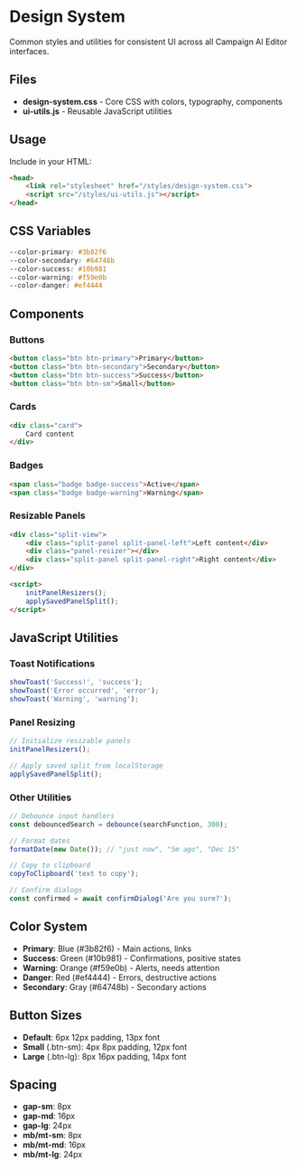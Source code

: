 # Design System

Common styles and utilities for consistent UI across all Campaign AI Editor interfaces.

## Files

- **design-system.css** - Core CSS with colors, typography, components
- **ui-utils.js** - Reusable JavaScript utilities

## Usage

Include in your HTML:

```html
<head>
    <link rel="stylesheet" href="/styles/design-system.css">
    <script src="/styles/ui-utils.js"></script>
</head>
```

## CSS Variables

```css
--color-primary: #3b82f6
--color-secondary: #64748b
--color-success: #10b981
--color-warning: #f59e0b
--color-danger: #ef4444
```

## Components

### Buttons
```html
<button class="btn btn-primary">Primary</button>
<button class="btn btn-secondary">Secondary</button>
<button class="btn btn-success">Success</button>
<button class="btn btn-sm">Small</button>
```

### Cards
```html
<div class="card">
    Card content
</div>
```

### Badges
```html
<span class="badge badge-success">Active</span>
<span class="badge badge-warning">Warning</span>
```

### Resizable Panels
```html
<div class="split-view">
    <div class="split-panel split-panel-left">Left content</div>
    <div class="panel-resizer"></div>
    <div class="split-panel split-panel-right">Right content</div>
</div>

<script>
    initPanelResizers();
    applySavedPanelSplit();
</script>
```

## JavaScript Utilities

### Toast Notifications
```javascript
showToast('Success!', 'success');
showToast('Error occurred', 'error');
showToast('Warning', 'warning');
```

### Panel Resizing
```javascript
// Initialize resizable panels
initPanelResizers();

// Apply saved split from localStorage
applySavedPanelSplit();
```

### Other Utilities
```javascript
// Debounce input handlers
const debouncedSearch = debounce(searchFunction, 300);

// Format dates
formatDate(new Date()); // "just now", "5m ago", "Dec 15"

// Copy to clipboard
copyToClipboard('text to copy');

// Confirm dialogs
const confirmed = await confirmDialog('Are you sure?');
```

## Color System

- **Primary**: Blue (#3b82f6) - Main actions, links
- **Success**: Green (#10b981) - Confirmations, positive states
- **Warning**: Orange (#f59e0b) - Alerts, needs attention
- **Danger**: Red (#ef4444) - Errors, destructive actions
- **Secondary**: Gray (#64748b) - Secondary actions

## Button Sizes

- **Default**: 6px 12px padding, 13px font
- **Small** (.btn-sm): 4px 8px padding, 12px font
- **Large** (.btn-lg): 8px 16px padding, 14px font

## Spacing

- **gap-sm**: 8px
- **gap-md**: 16px
- **gap-lg**: 24px
- **mb/mt-sm**: 8px
- **mb/mt-md**: 16px
- **mb/mt-lg**: 24px
